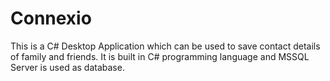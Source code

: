 # Connexio
 This is a C# Desktop Application which can be used to save contact details of family and friends. It is built in C# programming language and MSSQL Server is used as database.
